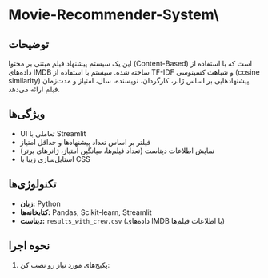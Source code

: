 # Movie-Recommender-System\


## توضیحات
این یک سیستم پیشنهاد فیلم مبتنی بر محتوا (Content-Based) است که با استفاده از داده‌های IMDB ساخته شده. سیستم با استفاده از TF-IDF و شباهت کسینوسی (cosine similarity) پیشنهادهایی بر اساس ژانر، کارگردان، نویسنده، سال، امتیاز و مدت‌زمان فیلم ارائه می‌دهد.

## ویژگی‌ها
- UI تعاملی با Streamlit
- فیلتر بر اساس تعداد پیشنهادها و حداقل امتیاز
- نمایش اطلاعات دیتاست (تعداد فیلم‌ها، میانگین امتیاز، ژانرهای برتر)
- استایل‌سازی زیبا با CSS

## تکنولوژی‌ها
- **زبان:** Python
- **کتابخانه‌ها:** Pandas, Scikit-learn, Streamlit
- **دیتاست:** `results_with_crew.csv` (داده‌های IMDB با اطلاعات فیلم‌ها)

## نحوه اجرا
1. پکیج‌های مورد نیاز رو نصب کن:
